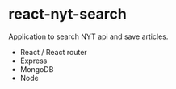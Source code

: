 # react-nyt-search
Application to search NYT api and save articles.

 - React / React router
 - Express
 - MongoDB
 - Node
